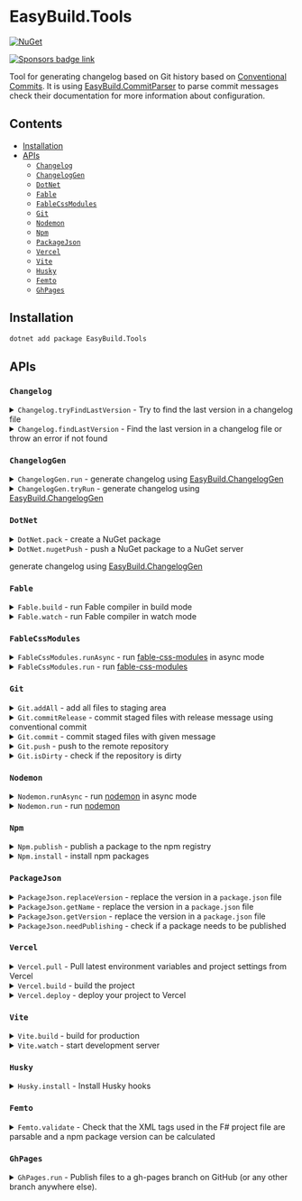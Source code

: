 <!--
GENERATED FILE - DO NOT EDIT
This file was generated by [MarkdownSnippets](https://github.com/SimonCropp/MarkdownSnippets).
Source File: /README.source.md
To change this file edit the source file and then run MarkdownSnippets.
-->

# EasyBuild.Tools

[![NuGet](https://img.shields.io/nuget/v/EasyBuild.Tools.svg)](https://www.nuget.org/packages/EasyBuild.Tools)

[![Sponsors badge link](https://img.shields.io/badge/Sponsors_this_project-EA4AAA?style=for-the-badge)](https://mangelmaxime.github.io/sponsors/)

Tool for generating changelog based on Git history based on [Conventional Commits](https://www.conventionalcommits.org/en/v1.0.0/). It is using [EasyBuild.CommitParser](https://github.com/easybuild-org/EasyBuild.CommitParser) to parse commit messages check their documentation for more information about configuration.

<!-- toc -->
## Contents

  * [Installation](#installation)
  * [APIs](#apis)
    * [`Changelog`](#changelog)
    * [`ChangelogGen`](#changeloggen)
    * [`DotNet`](#dotnet)
    * [`Fable`](#fable)
    * [`FableCssModules`](#fablecssmodules)
    * [`Git`](#git)
    * [`Nodemon`](#nodemon)
    * [`Npm`](#npm)
    * [`PackageJson`](#packagejson)
    * [`Vercel`](#vercel)
    * [`Vite`](#vite)
    * [`Husky`](#husky)
    * [`Femto`](#femto)
    * [`GhPages`](#ghpages)<!-- endToc -->

## Installation

```bash
dotnet add package EasyBuild.Tools
```

## APIs

### `Changelog`

<details>
<summary>
<code>Changelog.tryFindLastVersion</code>
- Try to find the last version in a changelog file
</summary>

<!-- snippet: Changelog.tryFindLastVersion -->
<a id='snippet-Changelog.tryFindLastVersion'></a>
```fs
(changelogFile: FileInfo)
```
<sup><a href='/src/Changelog.fs#L17-L19' title='Snippet source file'>snippet source</a> | <a href='#snippet-Changelog.tryFindLastVersion' title='Start of snippet'>anchor</a></sup>
<!-- endSnippet -->

</details>

<details>
<summary>
<code>Changelog.findLastVersion</code>
- Find the last version in a changelog file or throw an error if not found
</summary>

<!-- snippet: Changelog.findLastVersion -->
<a id='snippet-Changelog.findLastVersion'></a>
```fs
(changelogFile: FileInfo)
```
<sup><a href='/src/Changelog.fs#L44-L46' title='Snippet source file'>snippet source</a> | <a href='#snippet-Changelog.findLastVersion' title='Start of snippet'>anchor</a></sup>
<!-- endSnippet -->

</details>

### `ChangelogGen`

<details>
<summary>
<code>ChangelogGen.run</code>
- generate changelog using <a href="https://github.com/easybuild-org/EasyBuild.ChangelogGen">EasyBuild.ChangelogGen</a>
</summary>

<!-- snippet: ChangelogGen.run -->
<a id='snippet-ChangelogGen.run'></a>
```fs
(
    changelogFile: FileInfo,
    ?allowDirty: bool,
    ?allowBranch: string list,
    ?tagFilter: string list,
    ?preRelease: string,
    ?config: string,
    ?forceVersion: string,
    ?skipInvalidCommit: bool,
    ?dryRun: bool,
    ?githubRepo: string,
    ?workingDirectory: string,
    ?forwardArguments: string list
)
: string
```
<sup><a href='/src/ChangelogGen.fs#L16-L32' title='Snippet source file'>snippet source</a> | <a href='#snippet-ChangelogGen.run' title='Start of snippet'>anchor</a></sup>
<!-- endSnippet -->

**Example**

```fs
open EasyBuild.Tools.ChangelogGen

let newVersion = ChangelogGen.run "CHANGELOG.md"
```

</details>

<details>
<summary>
<code>ChangelogGen.tryRun</code>
- generate changelog using <a href="https://github.com/easybuild-org/EasyBuild.ChangelogGen">EasyBuild.ChangelogGen</a>
</summary>

<!-- snippet: ChangelogGen.tryRun -->
<a id='snippet-ChangelogGen.tryRun'></a>
```fs
(
    changelogFile: FileInfo,
    ?allowDirty: bool,
    ?allowBranch: string list,
    ?tagFilter: string list,
    ?preRelease: string,
    ?config: string,
    ?forceVersion: string,
    ?skipInvalidCommit: bool,
    ?dryRun: bool,
    ?githubRepo: string,
    ?workingDirectory: string,
    ?forwardArguments: string list
)
: ChangelogGenResult
```
<sup><a href='/src/ChangelogGen.fs#L58-L74' title='Snippet source file'>snippet source</a> | <a href='#snippet-ChangelogGen.tryRun' title='Start of snippet'>anchor</a></sup>
<!-- endSnippet -->

**Example**

```fs
open EasyBuild.Tools.ChangelogGen

match ChangelogGen.tryRun "CHANGELOG.md" with
| ChangelogGenResult.NoVersionBump ->
    printfn "Nothing to deploy"
| ChangelogGenResult.Error error ->
    failwithf "Error while generating changelog:\n%s" error
| ChangelogGenResult.NewVersion newVersion ->
    // Continue release process
```

</details>

### `DotNet`

<details>
<summary>
<code>DotNet.pack</code>
- create a NuGet package
</summary>

<!-- snippet: DotNet.pack -->
<a id='snippet-DotNet.pack'></a>
```fs
(?workingDirectory: string, ?projectFile: FileInfo, ?configuration: Configuration)
: FileInfo
```
<sup><a href='/src/DotNet.fs#L18-L21' title='Snippet source file'>snippet source</a> | <a href='#snippet-DotNet.pack' title='Start of snippet'>anchor</a></sup>
<!-- endSnippet -->

**Example**

```fs
open EasyBuild.Tools.DotNet

let nupkgFile = DotNet.pack()
```

</details>

<details>
<summary>
<code>DotNet.nugetPush</code>
- push a NuGet package to a NuGet server
</summary>

<!-- snippet: DotNet.nugetPush -->
<a id='snippet-DotNet.nugetPush'></a>
```fs
(
    nupkgPath: FileInfo,
    ?forceEnglishOutput: bool,
    ?source: string,
    ?symbolSource: string,
    ?timeout: int,
    ?apiKey: string,
    ?symbolApiKey: string,
    ?disableBuffering: bool,
    ?noSymbols: bool,
    ?interactive: bool,
    ?skipDuplicate: bool,
    ?forceEcho: bool
)
```
<sup><a href='/src/DotNet.fs#L56-L71' title='Snippet source file'>snippet source</a> | <a href='#snippet-DotNet.nugetPush' title='Start of snippet'>anchor</a></sup>
<!-- endSnippet -->

If `apiKey` is not provided, `NUGET_KEY` environment variable will be used.

If `symbolApiKey` is not provided, `NUGET_SYMBOL_KEY` environment variable will be used.

</details>

generate changelog using <a href="https://github.com/easybuild-org/EasyBuild.ChangelogGen">EasyBuild.ChangelogGen</a>

### `Fable`

<details>
<summary>
<code>Fable.build</code>
- run Fable compiler in build mode
</summary>

<!-- snippet: Fable.build -->
<a id='snippet-Fable.build'></a>
```fs
(
    ?projFileOrDir: string,
    ?outDir: string,
    ?extension: string,
    ?sourceMaps: bool,
    ?sourceMapsRoot: string,
    ?define: string list,
    ?configuration: string,
    ?verbose: bool,
    ?silent: bool,
    ?typedArrays: bool,
    ?run: string,
    ?runFast: string,
    ?runScript: bool,
    ?noRestore: bool,
    ?noCache: bool,
    ?exclude: string list,
    ?lang: Fable.Lang,
    ?testMSBuildCracker: bool,
    ?legacyCracker: bool,
    ?workingDirectory: string
)
: unit
```
<sup><a href='/src/Fable.fs#L21-L45' title='Snippet source file'>snippet source</a> | <a href='#snippet-Fable.build' title='Start of snippet'>anchor</a></sup>
<!-- endSnippet -->

</details>

<details>
<summary>
<code>Fable.watch</code>
- run Fable compiler in watch mode
</summary>

<!-- snippet: Fable.watch -->
<a id='snippet-Fable.watch'></a>
```fs
(
    ?projFileOrDir: string,
    ?outDir: string,
    ?extension: string,
    ?sourceMaps: bool,
    ?sourceMapsRoot: string,
    ?define: string list,
    ?configuration: string,
    ?verbose: bool,
    ?silent: bool,
    ?typedArrays: bool,
    ?run: string,
    ?runFast: string,
    ?runScript: bool,
    ?runWatch: string,
    ?noRestore: bool,
    ?noCache: bool,
    ?exclude: string list,
    ?lang: Fable.Lang,
    ?testMSBuildCracker: bool,
    ?legacyCracker: bool,
    ?workingDirectory: string
)
: Task
```
<sup><a href='/src/Fable.fs#L86-L111' title='Snippet source file'>snippet source</a> | <a href='#snippet-Fable.watch' title='Start of snippet'>anchor</a></sup>
<!-- endSnippet -->

</details>

### `FableCssModules`

<details>
<summary>
<code>FableCssModules.runAsync</code>
- run <a href="https://www.npmjs.com/package/fable-css-modules">fable-css-modules</a> in async mode
</summary>

<!-- snippet: FableCssModules.runAsync -->
<a id='snippet-FableCssModules.runAsync'></a>
```fs
(?outFile: FileInfo, ?``internal``: bool, ?camelCase: bool, ?workingDirectory: string)
: Task
```
<sup><a href='/src/FableCssModules.fs#L11-L14' title='Snippet source file'>snippet source</a> | <a href='#snippet-FableCssModules.runAsync' title='Start of snippet'>anchor</a></sup>
<!-- endSnippet -->

</details>

<details>
<summary>
<code>FableCssModules.run</code>
- run <a href="https://www.npmjs.com/package/fable-css-modules">fable-css-modules</a>
</summary>

<!-- snippet: FableCssModules.run -->
<a id='snippet-FableCssModules.run'></a>
```fs
(?outFile: FileInfo, ?``internal``: bool, ?camelCase: bool, ?workingDirectory: string)
: unit
```
<sup><a href='/src/FableCssModules.fs#L30-L33' title='Snippet source file'>snippet source</a> | <a href='#snippet-FableCssModules.run' title='Start of snippet'>anchor</a></sup>
<!-- endSnippet -->

</details>

### `Git`

<details>
<summary>
<code>Git.addAll</code>
- add all files to staging area
</summary>

<!-- snippet: Git.addAll -->
<a id='snippet-Git.addAll'></a>
```fs
()
```
<sup><a href='/src/Git.fs#L10-L12' title='Snippet source file'>snippet source</a> | <a href='#snippet-Git.addAll' title='Start of snippet'>anchor</a></sup>
<!-- endSnippet -->

</details>

<details>
<summary>
<code>Git.commitRelease</code>
- commit staged files with release message using conventional commit
</summary>

<!-- snippet: Git.commitRelease -->
<a id='snippet-Git.commitRelease'></a>
```fs
(newVersion: string)
```
<sup><a href='/src/Git.fs#L17-L19' title='Snippet source file'>snippet source</a> | <a href='#snippet-Git.commitRelease' title='Start of snippet'>anchor</a></sup>
<!-- endSnippet -->

</details>

<details>
<summary>
<code>Git.commit</code>
- commit staged files with given message
</summary>

<!-- snippet: Git.commit -->
<a id='snippet-Git.commit'></a>
```fs
(message: string)
```
<sup><a href='/src/Git.fs#L30-L32' title='Snippet source file'>snippet source</a> | <a href='#snippet-Git.commit' title='Start of snippet'>anchor</a></sup>
<!-- endSnippet -->

</details>

<details>
<summary>
<code>Git.push</code>
- push to the remote repository
</summary>

<!-- snippet: Git.push -->
<a id='snippet-Git.push'></a>
```fs
(?force: bool)
```
<sup><a href='/src/Git.fs#L43-L45' title='Snippet source file'>snippet source</a> | <a href='#snippet-Git.push' title='Start of snippet'>anchor</a></sup>
<!-- endSnippet -->

</details>

<details>
<summary>
<code>Git.isDirty</code>
- check if the repository is dirty
</summary>

<!-- snippet: Git.push -->
<a id='snippet-Git.push'></a>
```fs
(?force: bool)
```
<sup><a href='/src/Git.fs#L43-L45' title='Snippet source file'>snippet source</a> | <a href='#snippet-Git.push' title='Start of snippet'>anchor</a></sup>
<!-- endSnippet -->

</details>

### `Nodemon`

<details>
<summary>
<code>Nodemon.runAsync</code>
- run <a href="https://www.npmjs.com/package/nodemon">nodemon</a> in async mode
</summary>

<!-- snippet: Nodemon.runAsync -->
<a id='snippet-Nodemon.runAsync'></a>
```fs
(
    // Configuration
    ?config: FileInfo,
    ?exitCrash: bool,
    ?ignore: string list,
    ?noColors: bool,
    ?signal: string,
    ?watch: string list,
    ?noUpdateNotifier: bool,
    // Execution
    ?onChangeOnly: bool,
    ?cwd: string,
    ?extensions: string,
    ?noStdin: bool,
    ?spawn: bool,
    ?exec: string,
    ?yourArgs: string,
    // Watching
    ?delay: string,
    ?legacyWatch: bool,
    ?pollingInterval: int,
    // Information
    ?dump: bool,
    ?verbose: bool,
    ?workingDirectory: string
)
: Task
```
<sup><a href='/src/Nodemon.fs#L12-L40' title='Snippet source file'>snippet source</a> | <a href='#snippet-Nodemon.runAsync' title='Start of snippet'>anchor</a></sup>
<!-- endSnippet -->

</details>

<details>
<summary>
<code>Nodemon.run</code>
- run <a href="https://www.npmjs.com/package/nodemon">nodemon</a>
</summary>

<!-- snippet: Nodemon.run -->
<a id='snippet-Nodemon.run'></a>
```fs
(
    // Configuration
    ?config: FileInfo,
    ?exitCrash: bool,
    ?ignore: string list,
    ?noColors: bool,
    ?signal: string,
    ?watch: string list,
    ?noUpdateNotifier: bool,
    // Execution
    ?onChangeOnly: bool,
    ?cwd: string,
    ?extensions: string,
    ?noStdin: bool,
    ?spawn: bool,
    ?exec: string,
    ?yourArgs: string,
    // Watching
    ?delay: string,
    ?legacyWatch: bool,
    ?pollingInterval: int,
    // Information
    ?dump: bool,
    ?verbose: bool,
    ?workingDirectory: string
)
: unit
```
<sup><a href='/src/Nodemon.fs#L90-L118' title='Snippet source file'>snippet source</a> | <a href='#snippet-Nodemon.run' title='Start of snippet'>anchor</a></sup>
<!-- endSnippet -->

</details>

### `Npm`

<details>
<summary>
<code>Npm.publish</code>
- publish a package to the npm registry
</summary>

<!-- snippet: Npm.publish -->
<a id='snippet-Npm.publish'></a>
```fs
(projectDir: string, ?tag: string, ?isRestricted: bool)
```
<sup><a href='/src/Npm.fs#L10-L12' title='Snippet source file'>snippet source</a> | <a href='#snippet-Npm.publish' title='Start of snippet'>anchor</a></sup>
<!-- endSnippet -->

</details>

<details>
<summary>
<code>Npm.install</code>
- install npm packages
</summary>

<!-- snippet: Npm.install -->
<a id='snippet-Npm.install'></a>
```fs
(?workingDirectory: string)
```
<sup><a href='/src/Npm.fs#L31-L33' title='Snippet source file'>snippet source</a> | <a href='#snippet-Npm.install' title='Start of snippet'>anchor</a></sup>
<!-- endSnippet -->

</details>

### `PackageJson`

<details>
<summary>
<code>PackageJson.replaceVersion</code>
- replace the version in a <code>package.json</code> file
</summary>

<!-- snippet: PackageJson.replaceVersion -->
<a id='snippet-PackageJson.replaceVersion'></a>
```fs
(file: FileInfo, newVersion: string)
```
<sup><a href='/src/PackageJson.fs#L16-L18' title='Snippet source file'>snippet source</a> | <a href='#snippet-PackageJson.replaceVersion' title='Start of snippet'>anchor</a></sup>
<!-- endSnippet -->

**Example**

```fs
open EasyBuild.Tools.PackageJson

let packageJsonFile = FileInfo "package.json"
PackageJson.replaceVersion packageJsonFile "1.0.0"
```

</details>

<details>
<summary>
<code>PackageJson.getName</code>
- replace the version in a <code>package.json</code> file
</summary>

<!-- snippet: PackageJson.getName -->
<a id='snippet-PackageJson.getName'></a>
```fs
(file: FileInfo)
```
<sup><a href='/src/PackageJson.fs#L36-L38' title='Snippet source file'>snippet source</a> | <a href='#snippet-PackageJson.getName' title='Start of snippet'>anchor</a></sup>
<!-- endSnippet -->

**Example**

```fs
open EasyBuild.Tools.PackageJson

let packageJsonFile = FileInfo "package.json"
let packageName = PackageJson.getName packageJsonFile
```

</details>

<details>
<summary>
<code>PackageJson.getVersion</code>
- replace the version in a <code>package.json</code> file
</summary>

<!-- snippet: PackageJson.getVersion -->
<a id='snippet-PackageJson.getVersion'></a>
```fs
(file: FileInfo)
```
<sup><a href='/src/PackageJson.fs#L44-L46' title='Snippet source file'>snippet source</a> | <a href='#snippet-PackageJson.getVersion' title='Start of snippet'>anchor</a></sup>
<!-- endSnippet -->

**Example**

```fs
open EasyBuild.Tools.PackageJson

let packageJsonFile = FileInfo "package.json"
let packageVersion = PackageJson.getVersion packageJsonFile
```

</details>

<details>
<summary>
<code>PackageJson.needPublishing</code>
- check if a package needs to be published
</summary>

<!-- snippet: PackageJson.needPublishing -->
<a id='snippet-PackageJson.needPublishing'></a>
```fs
(packageJson: FileInfo)
: bool
```
<sup><a href='/src/PackageJson.fs#L57-L60' title='Snippet source file'>snippet source</a> | <a href='#snippet-PackageJson.needPublishing' title='Start of snippet'>anchor</a></sup>
<!-- endSnippet -->

**Example**

```fs
open EasyBuild.Tools.PackageJson

let packageJsonFile = FileInfo "package.json"

if PackageJson.needPublishing packageJsonFile then
    // Do something
```

</details>

### `Vercel`

<details>
<summary>
<code>Vercel.pull</code>
- Pull latest environment variables and project settings from Vercel
</summary>

<!-- snippet: Vercel.pull -->
<a id='snippet-Vercel.pull'></a>
```fs
(
    ?environment: string,
    ?gitBranch: string,
    ?yes: bool,
    ?debug: bool,
    ?globalConfig: string,
    ?localConfig: string,
    ?noColor: bool,
    ?scope: string,
    ?token: string,
    ?workingDirectory: string
)
```
<sup><a href='/src/Vercel.fs#L31-L44' title='Snippet source file'>snippet source</a> | <a href='#snippet-Vercel.pull' title='Start of snippet'>anchor</a></sup>
<!-- endSnippet -->

</details>

<details>
<summary>
<code>Vercel.build</code>
- build the project
</summary>

<!-- snippet: Vercel.build -->
<a id='snippet-Vercel.build'></a>
```fs
(
    ?output: string,
    ?prod: bool,
    ?yes: bool,
    ?debug: bool,
    ?globalConfig: string,
    ?localConfig: string,
    ?noColor: bool,
    ?scope: string,
    ?token: string,
    ?workingDirectory: string
)
```
<sup><a href='/src/Vercel.fs#L71-L84' title='Snippet source file'>snippet source</a> | <a href='#snippet-Vercel.build' title='Start of snippet'>anchor</a></sup>
<!-- endSnippet -->

</details>

<details>
<summary>
<code>Vercel.deploy</code>
- deploy your project to Vercel
</summary>

<!-- snippet: Vercel.deploy -->
<a id='snippet-Vercel.deploy'></a>
```fs
(
    ?archive: string,
    ?buildEnv: string,
    ?env: string,
    ?force: bool,
    ?meta: string,
    ?noWait: bool,
    ?prebuilt: bool,
    ?prod: bool,
    ?``public``: bool,
    ?regions: string list,
    ?skipDomain: bool,
    ?withCache: bool,
    ?yes: bool,
    ?debug: bool,
    ?globalConfig: string,
    ?localConfig: string,
    ?noColor: bool,
    ?scope: string,
    ?token: string,
    ?workingDirectory: string
)
```
<sup><a href='/src/Vercel.fs#L111-L134' title='Snippet source file'>snippet source</a> | <a href='#snippet-Vercel.deploy' title='Start of snippet'>anchor</a></sup>
<!-- endSnippet -->

</details>

### `Vite`

<details>
<summary>
<code>Vite.build</code>
- build for production
</summary>

<!-- snippet: Vite.build -->
<a id='snippet-Vite.build'></a>
```fs
(
    ?target: string,
    ?outDir: string,
    ?assetsDir: string,
    ?assetsInlineLimit: int,
    ?ssr: string,
    ?sourcemap: Vite.Build.SourceMap,
    ?minify: Vite.Build.Minifier,
    ?manifest: Vite.Build.Manifest,
    ?ssrManifest: Vite.Build.SSRManifest,
    ?emptyOutDir: bool,
    ?watch: bool,
    ?config: FileInfo,
    ?``base``: string,
    ?logLevel: Vite.Build.LogLevel,
    ?clearScreen: bool,
    ?debug: Vite.Build.Debug,
    ?filter: string,
    ?mode: string,
    ?workingDirectory: string
)
```
<sup><a href='/src/Vite.fs#L73-L95' title='Snippet source file'>snippet source</a> | <a href='#snippet-Vite.build' title='Start of snippet'>anchor</a></sup>
<!-- endSnippet -->

</details>

<details>
<summary>
<code>Vite.watch</code>
- start development server
</summary>

<!-- snippet: Vite.watch -->
<a id='snippet-Vite.watch'></a>
```fs
(
    ?host: string,
    ?port: int,
    ?``open``: Vite.Watch.Open,
    ?cors: bool,
    ?strictPort: bool,
    ?force: bool,
    ?config: FileInfo,
    ?``base``: string,
    ?logLevel: Vite.Watch.LogLevel,
    ?clearScreen: bool,
    ?debug: Vite.Watch.Debug,
    ?filter: string,
    ?mode: string,
    ?workingDirectory: string
)
: Task
```
<sup><a href='/src/Vite.fs#L194-L212' title='Snippet source file'>snippet source</a> | <a href='#snippet-Vite.watch' title='Start of snippet'>anchor</a></sup>
<!-- endSnippet -->

</details>

### `Husky`

<details>
<summary>
<code>Husky.install</code>
- Install Husky hooks
</summary>

<!-- snippet: Husky.install -->
<a id='snippet-Husky.install'></a>
```fs
(?workingDirectory: string)
: unit
```
<sup><a href='/src/Husky.fs#L8-L11' title='Snippet source file'>snippet source</a> | <a href='#snippet-Husky.install' title='Start of snippet'>anchor</a></sup>
<!-- endSnippet -->

</details>

### `Femto`

<details>
<summary>
<code>Femto.validate</code>
- Check that the XML tags used in the F# project file are parsable and a npm package version can be calculated
</summary>

<!-- snippet: Femto.validate -->
<a id='snippet-Femto.validate'></a>
```fs
(?projectFile: FileInfo, ?workingDirectory: string)
: unit
```
<sup><a href='/src/Femto.fs#L10-L13' title='Snippet source file'>snippet source</a> | <a href='#snippet-Femto.validate' title='Start of snippet'>anchor</a></sup>
<!-- endSnippet -->

</details>

### `GhPages`

<details>
<summary>
<code>GhPages.run</code>
- Publish files to a gh-pages branch on GitHub (or any other branch anywhere else).
</summary>

<!-- snippet: GhPages.run -->
<a id='snippet-GhPages.run'></a>
```fs
(
    ?dist: string,
    ?src: string,
    ?branch: string,
    ?dest: string,
    ?add: bool,
    ?silent: bool,
    ?message: string,
    ?tag: string,
    ?git: string,
    ?dotfiles: bool,
    ?nojekyll: bool,
    ?cname: string,
    ?repo: string,
    ?depth: int,
    ?remote: string,
    ?user: string,
    ?remove: string,
    ?noPush: bool,
    ?noHistory: bool,
    ?beforeAdd: string,
    ?workingDirectory: string
)
: unit
```
<sup><a href='/src/GhPages.fs#L9-L34' title='Snippet source file'>snippet source</a> | <a href='#snippet-GhPages.run' title='Start of snippet'>anchor</a></sup>
<!-- endSnippet -->

</details>
